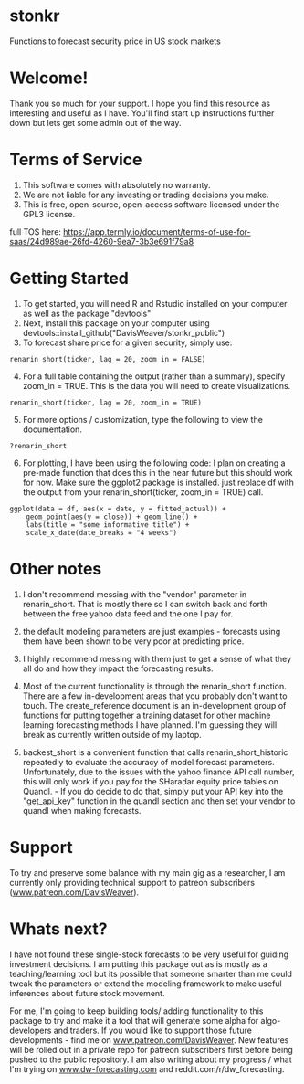 # stonkr
Functions to forecast security price in US stock markets

# Welcome! 

Thank you so much for your support. I hope you find this resource as interesting and useful as I have. You'll find start up instructions further down but lets get some admin out of the way.

# Terms of Service

1. This software comes with absolutely no warranty. 
2. We are not liable for any investing or trading decisions you make.
3. This is free, open-source, open-access software licensed under the GPL3 license.

full TOS here: https://app.termly.io/document/terms-of-use-for-saas/24d989ae-26fd-4260-9ea7-3b3e691f79a8

# Getting Started

1. To get started, you will need R and Rstudio installed on your computer as well as the package "devtools"
2. Next, install this package on your computer using devtools::install_github("DavisWeaver/stonkr_public")
4. To forecast share price for a given security, simply use:
```
renarin_short(ticker, lag = 20, zoom_in = FALSE)
```
4. For a full table containing the output (rather than a summary), specify zoom_in = TRUE. This is the data you will need to create visualizations. 
```
renarin_short(ticker, lag = 20, zoom_in = TRUE)
```
5. For more options / customization, type the following to view the documentation.
```
?renarin_short
```

6. For plotting, I have been using the following code: I plan on creating a pre-made function that does this in the near future but this should work for now. Make sure the ggplot2 package is installed. just replace df with the output from your renarin_short(ticker, zoom_in = TRUE) call.

```
ggplot(data = df, aes(x = date, y = fitted_actual)) +
    geom_point(aes(y = close)) + geom_line() + 
    labs(title = "some informative title") +
    scale_x_date(date_breaks = "4 weeks")
```
 
# Other notes

1. I don't recommend messing with the "vendor" parameter in renarin_short. That is mostly there so I can switch back and forth between the free yahoo data feed and the one I pay for. 

2. the default modeling parameters are just examples - forecasts using them have been shown to be very poor at predicting price. 
3. I highly recommend messing with them just to get a sense of what they all do and how they impact the forecasting results. 

4. Most of the current functionality is through the renarin_short function. There are a few in-development areas that you probably don't want to touch. The create_reference document is an in-development group of functions for putting together a training dataset for other machine learning forecasting methods I have planned. I'm guessing they will break as currently written outside of my laptop. 
5. backest_short is a convenient function that calls renarin_short_historic repeatedly to evaluate the accuracy of model forecast parameters. Unfortunately, due to the issues with the yahoo finance API call number, this will only work if you pay for the SHaradar equity price tables on Quandl. - If you do decide to do that, simply put your API key into the "get_api_key" function in the quandl section and then set your vendor to quandl when making forecasts.

# Support

To try and preserve some balance with my main gig as a researcher, I am currently only providing technical support to patreon subscribers (www.patreon.com/DavisWeaver). 

# Whats next?

I have not found these single-stock forecasts to be very useful for guiding investment decisions. I am putting this package out as is mostly as a teaching/learning tool but its possible that someone smarter than me could tweak the parameters or extend the modeling framework to make useful inferences about future stock movement.

For me, I'm going to keep building tools/ adding functionality to this package to try and make it a tool that will generate some alpha for algo-developers and traders. If you would like to support those future developments - find me on www.patreon.com/DavisWeaver. New features will be rolled out in a private repo for patreon subscribers first before being pushed to the public repository. I am also writing about my progress / what I'm trying on www.dw-forecasting.com and reddit.com/r/dw_forecasting. 
